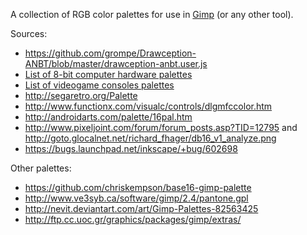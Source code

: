 A collection of RGB color palettes for use in [Gimp][] (or any other tool).

Sources:

* <https://github.com/grompe/Drawception-ANBT/blob/master/drawception-anbt.user.js>
* [List of 8-bit computer hardware palettes](https://en.wikipedia.org/wiki/List_of_8-bit_computer_hardware_palettes)
* [List of videogame consoles palettes](https://en.wikipedia.org/wiki/List_of_videogame_consoles_palettes)
* <http://segaretro.org/Palette>
* <http://www.functionx.com/visualc/controls/dlgmfccolor.htm>
* <http://androidarts.com/palette/16pal.htm>
* <http://www.pixeljoint.com/forum/forum_posts.asp?TID=12795> and <http://goto.glocalnet.net/richard_fhager/db16_v1_analyze.png>
* <https://bugs.launchpad.net/inkscape/+bug/602698>

Other palettes:

* <https://github.com/chriskempson/base16-gimp-palette>
* <http://www.ve3syb.ca/software/gimp/2.4/pantone.gpl>
* <http://nevit.deviantart.com/art/Gimp-Palettes-82563425>
* <http://ftp.cc.uoc.gr/graphics/packages/gimp/extras/>

[gimp]: http://www.gimp.org/
